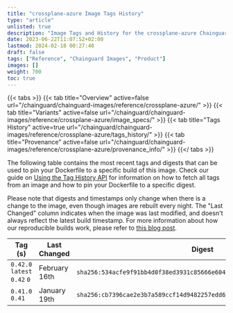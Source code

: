 ```yaml
---
title: "crossplane-azure Image Tags History"
type: "article"
unlisted: true
description: "Image Tags and History for the crossplane-azure Chainguard Image"
date: 2023-06-22T11:07:52+02:00
lastmod: 2024-02-18 00:27:40
draft: false
tags: ["Reference", "Chainguard Images", "Product"]
images: []
weight: 700
toc: true
---
```


{{< tabs >}}
{{< tab title="Overview" active=false url="/chainguard/chainguard-images/reference/crossplane-azure/" >}}
{{< tab title="Variants" active=false url="/chainguard/chainguard-images/reference/crossplane-azure/image_specs/" >}}
{{< tab title="Tags History" active=true url="/chainguard/chainguard-images/reference/crossplane-azure/tags_history/" >}}
{{< tab title="Provenance" active=false url="/chainguard/chainguard-images/reference/crossplane-azure/provenance_info/" >}}
{{</ tabs >}}

The following table contains the most recent tags and digests that can be used to pin your Dockerfile to a specific build of this image. Check our guide on [Using the Tag History API](/chainguard/chainguard-images/using-the-tag-history-api/) for information on how to fetch all tags from an image and how to pin your Dockerfile to a specific digest.

Please note that digests and timestamps only change when there is a change to the image, even though images are rebuilt every night. The "Last Changed" column indicates when the image was last modified, and doesn't always reflect the latest build timestamp. For more information about how our reproducible builds work, please refer to [this blog post](https://www.chainguard.dev/unchained/reproducing-chainguards-reproducible-image-builds).

| Tag (s)                       | Last Changed  | Digest                                                                    |
|-------------------------------|---------------|---------------------------------------------------------------------------|
|  `0.42.0` `latest` `0.42` `0` | February 16th | `sha256:534acfe9f91bb4d0f38ed3931c85666e604e179babccfb5682044efa2cbd8b0c` |
|  `0.41.0` `0.41`              | January 19th  | `sha256:cb7396cae2e3b7a589ccf14d9482257edd60a848169d296b5bc2bd2103fbffb4` |

